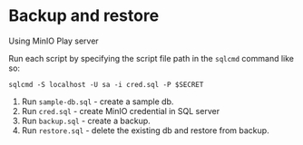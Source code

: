 # Backup and restore

Using MinIO Play server

Run each script by specifying the script file path in the `sqlcmd` command like so:

``` shell
sqlcmd -S localhost -U sa -i cred.sql -P $SECRET
```

1. Run `sample-db.sql` - create a sample db.
2. Run `cred.sql` - create MinIO credential in SQL server
3. Run `backup.sql` - create a backup.
4. Run `restore.sql` - delete the existing db and restore from backup.

